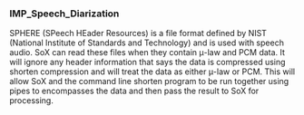 ### IMP_Speech_Diarization
SPHERE (SPeech HEader Resources) is a file format defined by NIST (National Institute of Standards and Technology) and is used with speech audio. SoX can read these files when they contain μ-law and PCM data. It will ignore any header information that says the data is compressed using shorten compression and will treat the data as either μ-law or PCM. This will allow SoX and the command line shorten program to be run together using pipes to encompasses the data and then pass the result to SoX for processing.
